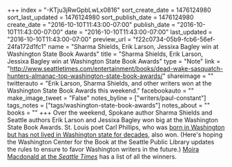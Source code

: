 +++
index = "-KTju3jRwGpbLwLx0816"
sort_create_date = 1476124980
sort_last_updated = 1476124980
sort_publish_date = 1476124980
create_date = "2016-10-10T11:43:00-07:00"
publish_date = "2016-10-10T11:43:00-07:00"
date = "2016-10-10T11:43:00-07:00"
last_updated = "2016-10-10T11:43:00-07:00"
preview_url = "f22c0734-05b9-fcb6-56ef-24fa172d1fc1"
name = "Sharma Shields, Erik Larson, Jessixa Bagley win at Washington State Book Awards"
title = "Sharma Shields, Erik Larson, Jessixa Bagley win at Washington State Book Awards"
type = "Note"
link = "http://www.seattletimes.com/entertainment/books/dead-wake-sasquatch-hunters-almanac-top-washington-state-book-awards/"
shareimage = ""
twitterauto = "Erik Larson, Sharma Shields, and other writers won at the Washington State Book Awards this weekend."
facebookauto = ""
make_image_tweet = "False"
notes_byline = ["writers/paul-constant"]
tags_notes = ["tags/washington-state-book-awards"]
notes_about = ""
books = ""
+++
Over the weekend, Spokane author Sharma Shields and Seattle authors Erik Larson and Jessixa Bagley won big at the Washington State Book Awards. St. Louis poet Carl Phillips, who was [born in Washington but has not lived in Washington state for decades](http://www.seattlereviewofbooks.com/notes/2016/09/19/why-does-carl-phillips-need-the-washington-state-book-award/), also won. (Here's hoping the Washington Center for the Book at the Seattle Public Library updates the rules to ensure to favor Washington writers in the future.) [Moira Macdonald at the *Seattle Times*](http://www.seattletimes.com/entertainment/books/dead-wake-sasquatch-hunters-almanac-top-washington-state-book-awards/) has a list of all the winners.